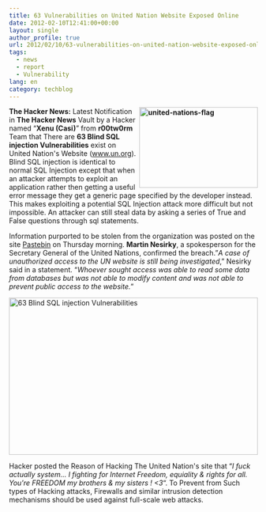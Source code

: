 ```yaml
---
title: 63 Vulnerabilities on United Nation Website Exposed Online
date: 2012-02-10T12:41:00+00:00
layout: single
author_profile: true
url: 2012/02/10/63-vulnerabilities-on-united-nation-website-exposed-online/
tags:
  - news
  - report
  - Vulnerability
lang: en
category: techblog
---
```

**[<img title="united-nations-flag" border="0" alt="united-nations-flag" align="right" src="http://lh6.ggpht.com/-KS_DVysLDzA/TzUJcv5CgEI/AAAAAAAAEoc/IwtU3GuStLg/united-nations-flag_thumb%25255B1%25255D.gif?imgmax=800" width="240" height="163" />](http://lh3.ggpht.com/-KDug39EvVkE/TzUJaeA0udI/AAAAAAAAEoU/02JfpGZQtwc/s1600-h/united-nations-flag%25255B3%25255D.gif)The Hacker News:** Latest Notification in **The Hacker News** Vault by a Hacker named “**Xenu (Casi)**” from **r00tw0rm** Team that There are **63 Blind SQL injection Vulnerabilities** exist on United Nation's Website (www.un.org). Blind SQL injection is identical to normal SQL Injection except that when an attacker attempts to exploit an application rather then getting a useful error message they get a generic page specified by the developer instead. This makes exploiting a potential SQL Injection attack more difficult but not impossible. An attacker can still steal data by asking a series of True and False questions through sql statements. 

Information purported to be stolen from the organization was posted on the site [Pastebin](http://pastebin.com/ZB4eLVeS) on Thursday morning. **Martin Nesirky**, a spokesperson for the Secretary General of the United Nations, confirmed the breach.”_A case of unauthorized access to the UN website is still being investigated_,” Nesirky said in a statement. “_Whoever sought access was able to read some data from databases but was not able to modify content and was not able to prevent public access to the website._” 

[<img title="63 Blind SQL injection Vulnerabilities" border="0" alt="63 Blind SQL injection Vulnerabilities" src="http://lh5.ggpht.com/-3Nx37RtzoKY/TzUJijEhtPI/AAAAAAAAEos/-L9SsyHfSaw/63%252520Blind%252520SQL%252520injection%252520Vulnerabilities_thumb%25255B1%25255D.png?imgmax=800" width="504" height="318" />](http://lh3.ggpht.com/-085XgrHKijU/TzUJfGCFGAI/AAAAAAAAEok/dKblmttO-hk/s1600-h/63%252520Blind%252520SQL%252520injection%252520Vulnerabilities%25255B3%25255D.png) 

Hacker posted the Reason of Hacking The United Nation's site that “_I fuck actually system… I fighting for Internet Freedom, equiality & rights for all. You're FREEDOM my brothers & my sisters ! <3_“. To Prevent from Such types of Hacking attacks, Firewalls and similar intrusion detection mechanisms should be used against full-scale web attacks.